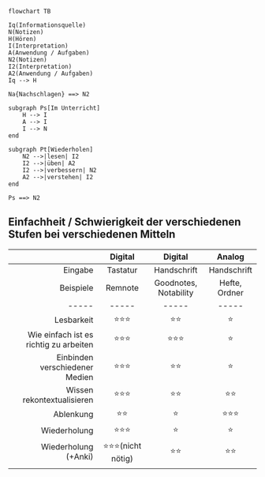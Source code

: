 ```mermaid
flowchart TB

Iq(Informationsquelle)
N(Notizen)
H(Hören)
I(Interpretation)
A(Anwendung / Aufgaben)
N2(Notizen)
I2(Interpretation)
A2(Anwendung / Aufgaben)
Iq --> H

Na{Nachschlagen} ==> N2

subgraph Ps[Im Unterricht]
	H --> I
	A --> I
	I --> N
end

subgraph Pt[Wiederholen]
	N2 -->|lesen| I2
	I2 -->|üben| A2
	I2 -->|verbessern| N2
	A2 -->|verstehen| I2
end

Ps ==> N2
```

## Einfachheit / Schwierigkeit der verschiedenen Stufen bei verschiedenen Mitteln

|                                        |       Digital       |        Digital        |    Analog     |
| --------------------------------------:|:-------------------:|:---------------------:|:-------------:|
|                                Eingabe |      Tastatur       |      Handschrift      |  Handschrift  |
|                              Beispiele |       Remnote       | Goodnotes, Notability | Hefte, Ordner |
|                                  ----- |        -----        |         -----         |     -----     |
|                             Lesbarkeit |       ⭐⭐⭐        |         ⭐⭐          |      ⭐       |
| Wie einfach ist es richtig zu arbeiten |       ⭐⭐⭐        |        ⭐⭐⭐         |      ⭐       |
|         Einbinden verschiedener Medien |       ⭐⭐⭐        |         ⭐⭐          |      ⭐       |
|             Wissen rekontextualisieren |       ⭐⭐⭐        |         ⭐⭐          |     ⭐⭐      |
|                              Ablenkung |        ⭐⭐         |          ⭐           |    ⭐⭐⭐     |
|                           Wiederholung |       ⭐⭐⭐        |          ⭐           |      ⭐       |
|                   Wiederholung (+Anki) | ⭐⭐⭐(nicht nötig) |         ⭐⭐          |     ⭐⭐      |
|                                        |                     |                       |               |